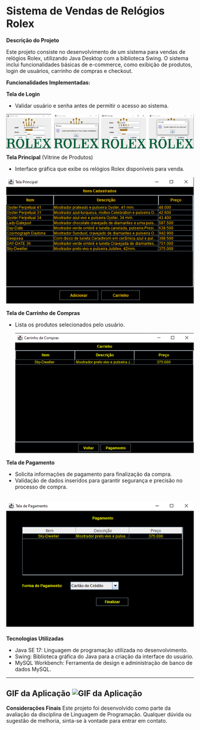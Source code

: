 # Sistema de Vendas de Relógios Rolex

 **Descrição do Projeto** 

Este projeto consiste no desenvolvimento de um sistema para vendas de relógios Rolex, utilizando Java Desktop com a biblioteca Swing. O sistema inclui funcionalidades básicas de e-commerce, como exibição de produtos, login de usuários, carrinho de compras e checkout.


**Funcionalidades Implementadas:**

**Tela de Login**
- Validar usuário e senha antes de permitir o acesso ao sistema.
 <div style="display: flex; justify-content: space-between;">
    <img src="https://github.com/jplazafa/LP/blob/main/Imagens/TelaLogin1.png" alt="Tela de login 1" style="max-width: 24%; height: auto;">
    <img src="https://github.com/jplazafa/LP/blob/main/Imagens/TelaLogin2.png" alt="Tela de login 2" style="max-width: 24%; height: auto;">
    <img src="https://github.com/jplazafa/LP/blob/main/Imagens/TelaLogin3.png" alt="Tela de login 3" style="max-width: 24%; height: auto;">
    <img src="https://github.com/jplazafa/LP/blob/main/Imagens/TelaLogin4.png" alt="Tela de login 4" style="max-width: 24%; height: auto;">
</div>



  
**Tela Principal** (Vitrine de Produtos)<br>
 - Interface gráfica que exibe os relógios Rolex disponíveis para venda.
   
  ![TelaPrincipal](https://github.com/jplazafa/LP/blob/main/Imagens/TelaPrincipal.png)

**Tela de Carrinho de Compras**
- Lista os produtos selecionados pelo usuário.
  
  ![Carrinho](https://github.com/jplazafa/LP/blob/main/Imagens/Carrinho.png)

**Tela de Pagamento**

- Solicita informações de pagamento para finalização da compra.
- Validação de dados inseridos para garantir segurança e precisão no processo de compra.
  
 ![TelaPagamento](https://github.com/jplazafa/LP/blob/main/Imagens/TelaPagamento.png)
----------------
  **Tecnologias Utilizadas**
- Java SE 17: Linguagem de programação utilizada no desenvolvimento.
- Swing: Biblioteca gráfica do Java para a criação da interface do usuário.
- MySQL Workbench: Ferramenta de design e administração de banco de dados MySQL.
----------------
  **GIF da Aplicação**
  ![GIF da Aplicação](https://github.com/jplazafa/LP/blob/main/Imagens/LP_GIF.gif)
----------------
  **Considerações Finais**
Este projeto foi desenvolvido como parte da avaliação da disciplina de Linguagem de Programação. Qualquer dúvida ou sugestão de melhoria, sinta-se à vontade para entrar em contato.
  
